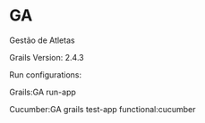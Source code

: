 # GA
Gestão de Atletas

Grails Version: 2.4.3

Run configurations:

Grails:GA
run-app

Cucumber:GA
grails test-app functional:cucumber

